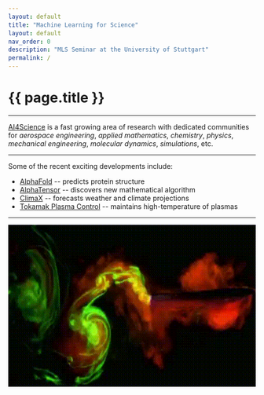 ```yaml
---
layout: default
title: "Machine Learning for Science"
layout: default
nav_order: 0
description: "MLS Seminar at the University of Stuttgart"
permalink: /
---
```


# {{ page.title }}

<hr/>

<a href="https://www.microsoft.com/en-us/research/lab/microsoft-research-ai4science" target="_blank">AI4Science</a> is a fast growing area of research with dedicated communities for *aerospace engineering*, *applied mathematics*, *chemistry*, *physics*, *mechanical engineering*, *molecular dynamics*, *simulations*, etc.

<hr/>

Some of the recent exciting developments include:

- [AlphaFold](https://www.deepmind.com/research/highlighted-research/alphafold) -- predicts protein structure
- [AlphaTensor](https://www.deepmind.com/blog/discovering-novel-algorithms-with-alphatensor) -- discovers new mathematical algorithm
- [ClimaX](https://www.microsoft.com/en-us/research/group/autonomous-systems-group-robotics/articles/introducing-climax-the-first-foundation-model-for-weather-and-climate) -- forecasts weather and climate projections
- [Tokamak Plasma Control](https://www.nature.com/articles/s41586-021-04301-9) -- maintains high-temperature of plasmas



<hr/>

<img src="assets/img/fluid-flow.gif" alt="Fluid Flow" width="750" height="330" align="center">

